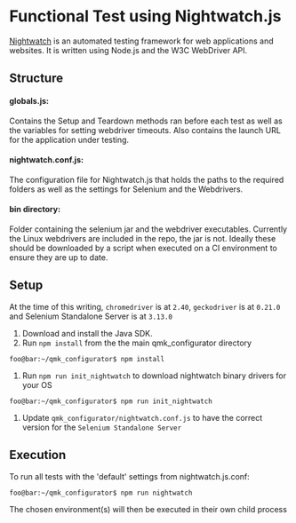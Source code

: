 # Functional Test using Nightwatch.js

[Nightwatch](http://nightwatchjs.org/) is an automated testing framework for web applications and websites. It is written using Node.js and the W3C WebDriver API.

## Structure

#### globals.js:
Contains the Setup and Teardown methods ran before each test as well as the variables for setting webdriver timeouts.
Also contains the launch URL for the application under testing.

#### nightwatch.conf.js:
The configuration file for Nightwatch.js that holds the paths to the required folders
as well as the settings for Selenium and the Webdrivers.

#### bin directory:
Folder containing the selenium jar and the webdriver executables. Currently the Linux webdrivers are included in the repo, the jar is not.
Ideally these should be downloaded by a script when executed on a CI environment to ensure they are up to date.

## Setup

At the time of this writing, `chromedriver` is at `2.40`, `geckodriver` is at `0.21.0` and Selenium Standalone Server is at `3.13.0`

1. Download and install the Java SDK.
1. Run `npm install`  from the the main qmk_configurator directory
```console
foo@bar:~/qmk_configurator$ npm install
```
1. Run `npm run init_nightwatch` to download nightwatch binary drivers for your OS
```console
foo@bar:~/qmk_configurator$ npm run init_nightwatch
```
1. Update `qmk_configurator/nightwatch.conf.js` to have the correct version for the `Selenium Standalone Server`

## Execution

To run all tests with the 'default' settings from nightwatch.js.conf:

```console
foo@bar:~/qmk_configurator$ npm run nightwatch
```

The chosen environment(s) will then be executed in their own child process

